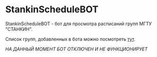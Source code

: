 # StankinScheduleBOT

StankinScheduleBOT - бот для просмотра расписаний групп МГТУ "СТАНКИН".

Список групп, добавленных в бота можно посмотреть [тут](https://drive.google.com/file/d/1jRj7Ru8fF3TioJc5JZ46512yr4YWR6ul/view?usp=sharing).

*НА ДАННЫЙ МОМЕНТ БОТ ОТКЛЮЧЕН И НЕ ФУНКЦИОНИРУЕТ*
